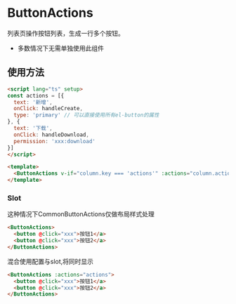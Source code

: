 # ButtonActions
列表页操作按钮列表，生成一行多个按钮。
- 多数情况下无需单独使用此组件

<script setup>
  import Demo1 from 'components/common/ButtonActions/demos/demo1.vue'
  import Demo1Code from 'components/common/ButtonActions/demos/demo1.vue?raw'
</script>
<demo :comp="Demo1" :code="Demo1Code" />

## 使用方法

```html
<script lang="ts" setup>
const actions = [{
  text: '新增',
  onClick: handleCreate,
  type: 'primary' // 可以直接使用所有el-button的属性
}, {
  text: '下载',
  onClick: handleDownload,
  permission: 'xxx:download'
}]
</script>

<template>
  <ButtonActions v-if="column.key === 'actions'" :actions="column.actions" :record="record" :column="column" />
</template>
```

### Slot
这种情况下CommonButtonActions仅做布局样式处理
```html
<ButtonActions>
  <button @click="xxx">按钮1</a>
  <button @click="xxx">按钮2</a>
</ButtonActions>
```
混合使用配置与slot,将同时显示
```html
<ButtonActions :actions="actions">
  <button @click="xxx">按钮1</a>
  <button @click="xxx">按钮2</a>
</ButtonActions>
```
